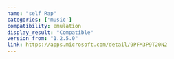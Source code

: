 ```yaml
---
name: "self Rap"
categories: ['music']
compatibility: emulation
display_result: "Compatible"
version_from: "1.2.5.0"
link: https://apps.microsoft.com/detail/9PFM3P9T20N2
---
```


